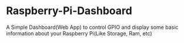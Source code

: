 # Raspberry-Pi-Dashboard
A Simple Dashboard(Web App) to control GPIO and display some basic information about your Raspberry Pi(Like Storage, Ram, etc)
